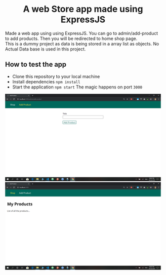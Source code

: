 <h1 align="center">A web Store app made using ExpressJS</h1>

Made a web app using using ExpressJS. You can go to admin/add-product to add products. Then you will be redirected to home shop page.
<br>
This is a dummy project as data is being stored in a array list as objects. No Actual Data base is used in this project. 


## How to test the app
- Clone this repository to your local machine
- Install dependencies `npm install`
- Start the application `npm start` The magic happens on port `3000`

![](exp2.png)
![](exp1.png)
